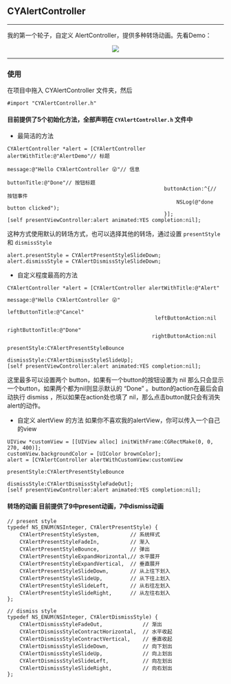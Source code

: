 ## CYAlertController
***
我的第一个轮子，自定义 AlertController，提供多种转场动画。先看Demo：

<div align="center"><img src="http://7xrpns.com1.z0.glb.clouddn.com/AlertDemo.gif"></div>

***
### 使用
在项目中拖入 CYAlertController 文件夹，然后

```objc
#import "CYAlertController.h"
```

#### 目前提供了5个初始化方法，全部声明在 `CYAlertController.h` 文件中

 - 最简洁的方法

 ```objc
 CYAlertController *alert = [CYAlertController alertWithTitle:@"AlertDemo"// 标题
                                                         message:@"Hello CYAlertController 😜"// 信息
                                                     buttonTitle:@"Done"// 按钮标题
                                                    buttonAction:^{// 按钮事件
                                                        NSLog(@"done button clicked");
                                                    }];
[self presentViewController:alert animated:YES completion:nil];

 ```
 这种方式使用默认的转场方式，也可以选择其他的转场，通过设置 `presentStyle` 和 `dismissStyle`
 
 ```objc
alert.presentStyle = CYAlertPresentStyleSlideDown;
alert.dismissStyle = CYAlertDismissStyleSlideDown;
 ```
 
 - 自定义程度最高的方法

 ```objc
 CYAlertController *alert = [CYAlertController alertWithTitle:@"Alert"
                                                          message:@"Hello CYAlertController 😜"
                                                  leftButtonTitle:@"Cancel"
                                                 leftButtonAction:nil
                                                 rightButtonTitle:@"Done"
                                                rightButtonAction:nil
                                                     presentStyle:CYAlertPresentStyleBounce
                                                     dismissStyle:CYAlertDismissStyleSlideUp];
[self presentViewController:alert animated:YES completion:nil];
 ```
 
 这里最多可以设置两个 button，如果有一个button的按钮设置为 nil 那么只会显示一个button，如果两个都为nil则显示默认的 “Done” 。button的action在最后会自动执行 dismiss ，所以如果在action处也填了 nil，那么点击button就只会有消失alert的动作。
 
- 自定义 alertView 的方法 如果你不喜欢我的alertView，你可以传入一个自己的view

 ```objc
UIView *customView = [[UIView alloc] initWithFrame:CGRectMake(0, 0, 270, 400)];
customView.backgroundColor = [UIColor brownColor];    
alert = [CYAlertController alertWithCustomView:customView 
								  presentStyle:CYAlertPresentStyleBounce 
								  dismissStyle:CYAlertDismissStyleFadeOut];
[self presentViewController:alert animated:YES completion:nil];

 ```

#### 转场的动画  目前提供了9中present动画，7中dismiss动画

```objc
// present style
typedef NS_ENUM(NSInteger, CYAlertPresentStyle) {
    CYAlertPresentStyleSystem,          // 系统样式
    CYAlertPresentStyleFadeIn,          // 渐入
    CYAlertPresentStyleBounce,          // 弹出
    CYAlertPresentStyleExpandHorizontal,// 水平展开
    CYAlertPresentStyleExpandVertical,  // 垂直展开
    CYAlertPresentStyleSlideDown,       // 从上往下划入
    CYAlertPresentStyleSlideUp,         // 从下往上划入
    CYAlertPresentStyleSlideLeft,       // 从右往左划入
    CYAlertPresentStyleSlideRight,      // 从左往右划入
};

// dismiss style
typedef NS_ENUM(NSInteger, CYAlertDismissStyle) {
    CYAlertDismissStyleFadeOut,             // 渐出
    CYAlertDismissStyleContractHorizontal,  // 水平收起
    CYAlertDismissStyleContractVertical,    // 垂直收起
    CYAlertDismissStyleSlideDown,           // 向下划出
    CYAlertDismissStyleSlideUp,             // 向上划出
    CYAlertDismissStyleSlideLeft,           // 向左划出
    CYAlertDismissStyleSlideRight,          // 向右划出
};
```